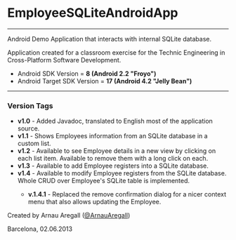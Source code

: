 <h1>EmployeeSQLiteAndroidApp</h1>
<hr/>

Android Demo Application that interacts with internal SQLite database.

Application created for a classroom exercise
for the Technic Engineering in Cross-Platform Software Development.
<ul>
<li>Android SDK Version = <b>8 (Android 2.2 "Froyo")</b></li>
<li>Android Target SDK Version = <b>17 (Android 4.2 "Jelly Bean")</b></li>
</ul>
<hr/>
<h3>Version Tags</h3>
<ul>
	<li><b>v1.0</b> - Added Javadoc, translated to English most of the application source.</li>
	<li><b>v1.1</b> - Shows Employees information from an SQLite database in a custom list.</li>
	<li><b>v1.2</b> - Available to see Employee details in a new view by clicking on each list item. Available to remove them with a long click on each.</li>
	<li><b>v1.3</b> - Available to add Employee registers into a SQLite database.</li>
	<li><b>v1.4</b> - Available to modify Employee registers from the SQLite database. Whole CRUD over Employee's SQLite table is implemented. </li>
	<ul><li><b>v.1.4.1</b> - Replaced the remove confirmation dialog for a nicer context menu that also allows updating the Employee.</li></ul>
</ul>

Created by Arnau Aregall (<a href="http://twitter.com/ArnauAregall">@ArnauAregall</a>) 

Barcelona, 02.06.2013
